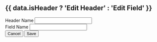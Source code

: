 <h2 mat-dialog-title>
  {{ data.isHeader ? 'Edit Header' : 'Edit Field' }}
</h2>

<mat-dialog-content>
  <div *ngIf="data.isHeader">
    <mat-form-field>
      <mat-label>Header Name</mat-label>
      <input matInput [(ngModel)]="data.header.headerName">
    </mat-form-field>
    <!-- Ajouter la partie style: backgroundColor, alignement, etc. -->
  </div>

  <div *ngIf="!data.isHeader">
    <mat-form-field>
      <mat-label>Field Name</mat-label>
      <input matInput [(ngModel)]="data.field.fieldName">
    </mat-form-field>
    <!-- Idem style etc. -->
  </div>
</mat-dialog-content>

<mat-dialog-actions>
  <button mat-button (click)="onCancel()">Cancel</button>
  <button mat-raised-button color="primary" (click)="onSave()">Save</button>
</mat-dialog-actions>
